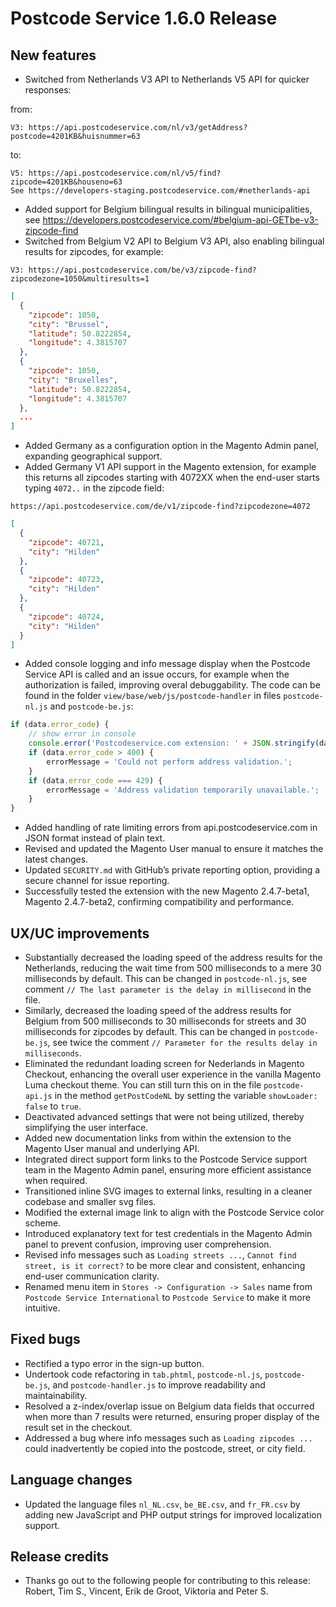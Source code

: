 # Postcode Service 1.6.0 Release

## New features

- Switched from Netherlands V3 API to Netherlands V5 API for quicker responses:

from:

```text
V3: https://api.postcodeservice.com/nl/v3/getAddress?postcode=4201KB&huisnummer=63
```

to:

```text
V5: https://api.postcodeservice.com/nl/v5/find?zipcode=4201KB&houseno=63
See https://developers-staging.postcodeservice.com/#netherlands-api
```

- Added support for Belgium bilingual results in bilingual municipalities,
  see https://developers.postcodeservice.com/#belgium-api-GETbe-v3-zipcode-find
- Switched from Belgium V2 API to Belgium V3 API, also enabling bilingual results for zipcodes, for
  example:

```text
V3: https://api.postcodeservice.com/be/v3/zipcode-find?zipcodezone=1050&multiresults=1
```

```json
[
  {
    "zipcode": 1050,
    "city": "Brussel",
    "latitude": 50.8222854,
    "longitude": 4.3815707
  },
  {
    "zipcode": 1050,
    "city": "Bruxelles",
    "latitude": 50.8222854,
    "longitude": 4.3815707
  },
  ...
]
```

- Added Germany as a configuration option in the Magento Admin panel, expanding geographical
  support.
- Added Germany V1 API support in the Magento extension, for example this returns all zipcodes
  starting with 4072XX when the end-user starts typing `4072..` in the zipcode field:

```text
https://api.postcodeservice.com/de/v1/zipcode-find?zipcodezone=4072
```

```json
[
  {
    "zipcode": 40721,
    "city": "Hilden"
  },
  {
    "zipcode": 40723,
    "city": "Hilden"
  },
  {
    "zipcode": 40724,
    "city": "Hilden"
  }
]
```

- Added console logging and info message display when the Postcode Service API is called and an
  issue occurs, for example when the authorization is failed, improving overal debuggability. The
  code can be found in the folder `view/base/web/js/postcode-handler` in files `postcode-nl.js`
  and `postcode-be.js`:

```js
if (data.error_code) {
    // show error in console
    console.error('Postcodeservice.com extension: ' + JSON.stringify(data));
    if (data.error_code > 400) {
        errorMessage = 'Could not perform address validation.';
    }
    if (data.error_code === 429) {
        errorMessage = 'Address validation temporarily unavailable.';
    }
}
 ```

- Added handling of rate limiting errors from api.postcodeservice.com in JSON format instead of
  plain text.
- Revised and updated the Magento User manual to ensure it matches the latest changes.
- Updated `SECURITY.md` with GitHub’s private reporting option, providing a secure channel for issue
  reporting.
- Successfully tested the extension with the new Magento 2.4.7-beta1, Magento 2.4.7-beta2,
  confirming compatibility and
  performance.

## UX/UC improvements

- Substantially decreased the loading speed of the address results for the Netherlands, reducing the
  wait time from 500 milliseconds to a mere 30 milliseconds by default. This can be changed
  in `postcode-nl.js`,
  see comment `// The last parameter is the delay in millisecond` in the file.
- Similarly, decreased the loading speed of the address results for Belgium from 500 milliseconds to
  30 milliseconds for
  streets and 30 milliseconds for zipcodes by default. This can be changed in `postcode-be.js`, see
  twice
  the comment `// Parameter for the results delay in milliseconds`.
- Eliminated the redundant loading screen for Nederlands in Magento Checkout, enhancing the overall
  user experience in the vanilla Magento Luma checkout theme. You can still turn this on in the
  file `postcode-api.js` in the method `getPostCodeNL` by setting the variable `showLoader: false`
  to `true`.
- Deactivated advanced settings that were not being utilized, thereby simplifying the user
  interface.
- Added new documentation links from within the extension to the Magento User manual and underlying
  API.
- Integrated direct support form links to the Postcode Service support team in the Magento Admin
  panel, ensuring more efficient assistance when required.
- Transitioned inline SVG images to external links, resulting in a cleaner codebase and smaller svg
  files.
- Modified the external image link to align with the Postcode Service color scheme.
- Introduced explanatory text for test credentials in the Magento Admin panel to prevent confusion,
  improving user comprehension.
- Revised info messages such as `Loading streets ...`, `Cannot find street, is it correct?` to be
  more clear and consistent, enhancing
  end-user communication clarity.
- Renamed menu item in `Stores -> Configuration -> Sales` name from `Postcode Service International`
  to `Postcode Service` to make it more intuitive.

## Fixed bugs

- Rectified a typo error in the sign-up button.
- Undertook code refactoring in `tab.phtml`, `postcode-nl.js`, `postcode-be.js`,
  and `postcode-handler.js` to improve readability and maintainability.
- Resolved a z-index/overlap issue on Belgium data fields that occurred when more than 7 results
  were returned, ensuring proper display of the result set in the checkout.
- Addressed a bug where info messages such as `Loading zipcodes ...` could inadvertently be copied
  into
  the postcode, street, or city field.

## Language changes

- Updated the language files `nl_NL.csv`, `be_BE.csv`, and `fr_FR.csv` by adding new
  JavaScript and PHP output strings for improved localization support.

## Release credits

- Thanks go out to the following people for contributing to this release: Robert, Tim S., Vincent,
  Erik de
  Groot, Viktoria and Peter S.
